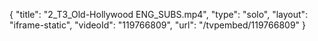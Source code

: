 {
    "title": "2_T3_Old-Hollywood ENG_SUBS.mp4",
    "type": "solo",
    "layout": "iframe-static",
    "videoId": "119766809",
    "url": "\/tvpembed\/119766809"
}